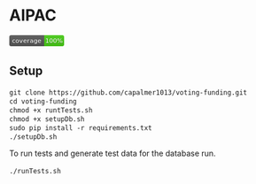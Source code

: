 # AIPAC
![coverage](coverage.png)

## Setup
```
git clone https://github.com/capalmer1013/voting-funding.git
cd voting-funding
chmod +x runtTests.sh
chmod +x setupDb.sh
sudo pip install -r requirements.txt
./setupDb.sh
```

To run tests and generate test data for the database run. 

`./runTests.sh`
